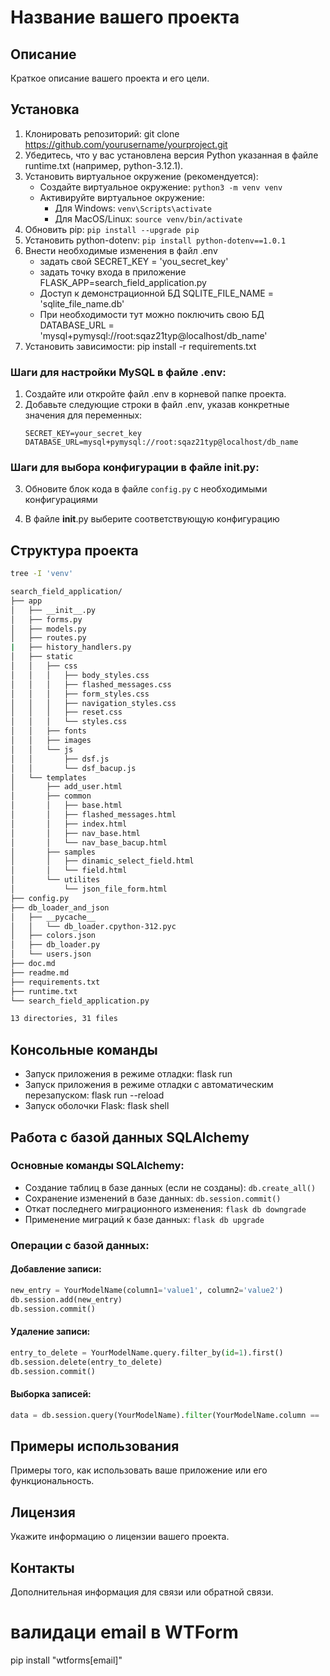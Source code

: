 # Название вашего проекта

## Описание
Краткое описание вашего проекта и его цели.


## Установка
1. Клонировать репозиторий: git clone https://github.com/yourusername/yourproject.git
2. Убедитесь, что у вас установлена версия Python указанная в файле runtime.txt (например, python-3.12.1).
3. Установить виртуальное окружение (рекомендуется): 
    - Создайте виртуальное окружение:   `python3 -m venv venv`
    - Активируйте виртуальное окружение:
        - Для Windows:                  `venv\Scripts\activate`
        - Для MacOS/Linux:              `source venv/bin/activate`
4. Обновить pip:                        `pip install --upgrade pip`   
5. Установить python-dotenv:            `pip install python-dotenv==1.0.1` 
6. Внести необходимые изменения  в файл .env 
    - задать свой SECRET_KEY = 'you_secret_key' 
    - задать точку входа в приложение 
        FLASK_APP=search_field_application.py
    - Доступ к демонстрационной БД 
        SQLITE_FILE_NAME = 'sqlite_file_name.db'
    - При необходимости тут можно поключить свою  БД
         DATABASE_URL = 'mysql+pymysql://root:sqaz21typ@localhost/db_name'
7. Установить зависимости:              pip install -r requirements.txt


### Шаги для настройки MySQL в файле .env:
1. Создайте или откройте файл .env в корневой папке проекта.
2. Добавьте следующие строки в файл .env, указав конкретные значения для переменных:
    ```
    SECRET_KEY=your_secret_key
    DATABASE_URL=mysql+pymysql://root:sqaz21typ@localhost/db_name
    ```

### Шаги для выбора конфигурации в файле __init__.py:
3. Обновите блок кода в файле `config.py` с необходимыми конфигурациями

4. В файле __init__.py выберите соответствующую конфигурацию
## Структура проекта

```bash
tree -I 'venv'

search_field_application/
├── app
│   ├── __init__.py
│   ├── forms.py
│   ├── models.py
│   ├── routes.py
|   ├── history_handlers.py
│   ├── static
│   │   ├── css
│   │   │   ├── body_styles.css
│   │   │   ├── flashed_messages.css
│   │   │   ├── form_styles.css
│   │   │   ├── navigation_styles.css
│   │   │   ├── reset.css
│   │   │   └── styles.css
│   │   ├── fonts
│   │   ├── images
│   │   └── js
│   │       ├── dsf.js
│   │       └── dsf_bacup.js
│   └── templates
│       ├── add_user.html
│       ├── common
│       │   ├── base.html
│       │   ├── flashed_messages.html
│       │   ├── index.html
│       │   ├── nav_base.html
│       │   └── nav_base_bacup.html
│       ├── samples
│       │   ├── dinamic_select_field.html
│       │   └── field.html
│       └── utilites
│           └── json_file_form.html
├── config.py
├── db_loader_and_json
│   ├── __pycache__
│   │   └── db_loader.cpython-312.pyc
│   ├── colors.json
│   ├── db_loader.py
│   └── users.json
├── doc.md
├── readme.md
├── requirements.txt
├── runtime.txt
└── search_field_application.py

13 directories, 31 files
```

## Консольные команды
- Запуск приложения в режиме отладки: flask run
- Запуск приложения в режиме отладки с автоматическим перезапуском: flask run --reload
- Запуск оболочки Flask: flask shell


## Работа с базой данных SQLAlchemy

### Основные команды SQLAlchemy:

- Создание таблиц в базе данных (если не созданы): `db.create_all()`
- Сохранение изменений в базе данных: `db.session.commit()`
- Откат последнего миграционного изменения: `flask db downgrade`
- Применение миграций к базе данных: `flask db upgrade`

### Операции с базой данных:

#### Добавление записи:
```python
new_entry = YourModelName(column1='value1', column2='value2')
db.session.add(new_entry)
db.session.commit()
```

#### Удаление записи:
```python
entry_to_delete = YourModelName.query.filter_by(id=1).first()
db.session.delete(entry_to_delete)
db.session.commit()
```

#### Выборка записей:
```python
data = db.session.query(YourModelName).filter(YourModelName.column == 'value').all()
```


## Примеры использования
Примеры того, как использовать ваше приложение или его функциональность.

## Лицензия
Укажите информацию о лицензии вашего проекта.

## Контакты
Дополнительная информация для связи или обратной связи.


# валидаци email в  WTForm
 pip install "wtforms[email]"